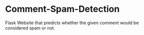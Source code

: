 # Comment-Spam-Detection
Flask Website that predicts whether the given comment would be considered spam or not.
